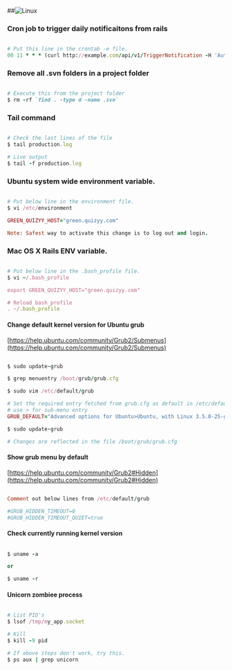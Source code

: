 ##![Linux](https://s3.amazonaws.com/gogo-knows/Linux.png)

### Cron job to trigger daily notificaitons from rails
```ruby

# Put this line in the crontab -e file.
00 11 * * * (curl http://example.com/api/v1/TriggerNotification -H 'Authorization: Token token="api_token_goes_here"';echo) >> ~/logs/cron_jobs/notification.log

```

### Remove all .svn folders in a project folder
```ruby

# Execute this from the project folder
$ rm -rf `find . -type d -name .svn`

```

### Tail command
```ruby

# Check the last lines of the file
$ tail production.log

# Live output
$ tail -f production.log
```

### Ubuntu system wide environment variable.
```ruby

# Put below line in the environment file.
$ vi /etc/environment

GREEN_QUIZYY_HOST="green.quizyy.com"

Note: Safest way to activate this change is to log out and login.

```
### Mac OS X Rails ENV variable.
```ruby

# Put below line in the .bash_profile file.
$ vi ~/.bash_profile

export GREEN_QUIZYY_HOST="green.quizyy.com"

# Reload bash_profile
. ~/.bash_profile

```
#### Change default kernel version for Ubuntu grub
[https://help.ubuntu.com/community/Grub2/Submenus](https://help.ubuntu.com/community/Grub2/Submenus)
````ruby

$ sudo update-grub

$ grep menuentry /boot/grub/grub.cfg

$ sudo vim /etc/default/grub

# Set the required entry fetched from grub.cfg as default in /etc/default/grub
# use > for sub-menu entry
GRUB_DEFAULT="Advanced options for Ubuntu>Ubuntu, with Linux 3.5.0-25-generic"

$ sudo update-grub

# Changes are reflected in the file /boot/grub/grub.cfg

````

#### Show grub menu by default
[https://help.ubuntu.com/community/Grub2#Hidden](https://help.ubuntu.com/community/Grub2#Hidden)
````ruby

Comment out below lines from /etc/default/grub

#GRUB_HIDDEN_TIMEOUT=0
#GRUB_HIDDEN_TIMEOUT_QUIET=true

````

#### Check currently running kernel version
````ruby

$ uname -a

or

$ uname -r

````

#### Unicorn zombiee process
````ruby

# List PID's
$ lsof /tmp/my_app.socket

# Kill
$ kill -9 pid

# If above steps don't work, try this.
$ ps aux | grep unicorn

````
